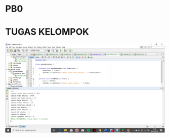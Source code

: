 # PB0
# TUGAS KELOMPOK
![Alt text](https://github.com/rensimeila04/PB0/blob/master/Screenshot%20(3).png)
